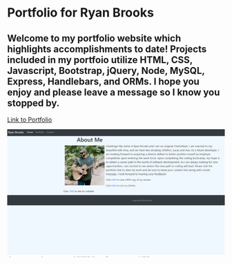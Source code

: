 #  Portfolio for Ryan Brooks

## Welcome to my portfolio website which highlights accomplishments to date! Projects included in my portfoio utilize HTML, CSS, Javascript, Bootstrap, jQuery, Node, MySQL, Express, Handlebars, and ORMs. I hope you enjoy and please leave a message so I know you stopped by.

[Link to Portfolio](https://ryanbrooks99.github.io/portfolio)

![Screenshot of Portfolio](assets/images/portfolio.png)

